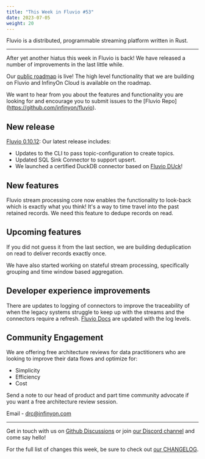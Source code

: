 ```yaml
---
title: "This Week in Fluvio #53"
date: 2023-07-05
weight: 20
---
```

Fluvio is a distributed, programmable streaming platform written in Rust.

---
After yet another hiatus this week in Fluvio is back! We have released a number of improvements in the last little while.

Our [public roadmap](https://github.com/orgs/infinyon/projects/12/views/1) is live!
The high level functionality that we are building on Fluvio and InfinyOn Cloud is available on the roadmap.

We want to hear from you about the features and functionality you are looking for and encourage you to submit issues to the [Fluvio Repo] (https://github.com/infinyon/fluvio).

## New release
[Fluvio 0.10.12](https://github.com/infinyon/fluvio/releases/tag/v0.10.12):
Our latest release includes:
* Updates to the CLI to pass topic-configuration to create topics.
* Updated SQL Sink Connector to support upsert.
* We launched a certified DuckDB connector based on [Fluvio DUck](https://github.com/infinyon/fluvio-duck)!


## New features
Fluvio stream processing core now enables the functionality to look-back which is exactly what you think! It's a way to time travel into the past retained records. We need this feature to dedupe records on read.

## Upcoming features
If you did not guess it from the last section, we are building deduplication on read to deliver records exactly once.

We have also started working on stateful stream processing, specifically grouping and time window based aggregation.

## Developer experience improvements
There are updates to logging of connectors to improve the traceability of when the legacy systems struggle to keep up with the streams and the connectors require a refresh. [Fluvio Docs](https://fluvio.io/connectors/cdk/list-log/) are updated with the log levels.

## Community Engagement

We are offering free architecture reviews for data practitioners who are looking to improve their data flows and optimize for:

- Simplicity
- Efficiency
- Cost

Send a note to our head of product and part time community advocate if you want a free architecture review session.

Email - drc@infinyon.com

---

Get in touch with us on [Github Discussions] or join [our Discord channel] and come say hello!

For the full list of changes this week, be sure to check out [our CHANGELOG].

[Fluvio open source]: https://github.com/infinyon/fluvio
[our CHANGELOG]: https://github.com/infinyon/fluvio/blob/master/CHANGELOG.md
[our Discord channel]: https://discordapp.com/invite/bBG2dTz
[Github Discussions]: https://github.com/infinyon/fluvio/discussions
